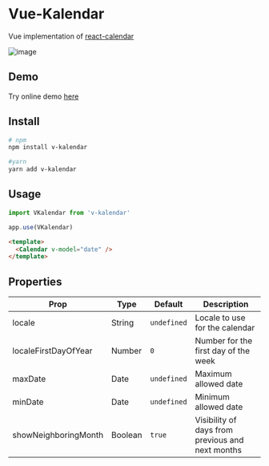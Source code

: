 # Vue-Kalendar

Vue implementation of [react-calendar](https://github.com/wojtekmaj/react-calendar)

![image](https://user-images.githubusercontent.com/43260704/155877284-3c046e4f-65e3-4f86-80f7-8083f77ab6a4.png)

## Demo

Try online demo [here](https://stackblitz.com/edit/vue-mjmwn4)

## Install

```bash
# npm
npm install v-kalendar

#yarn
yarn add v-kalendar
```

## Usage

```js
import VKalendar from 'v-kalendar'

app.use(VKalendar)
```

```html
<template>
  <Calendar v-model="date" />
</template>
```

## Properties

| Prop                  | Type            | Default     | Description                                                   |
|-----------------------|-----------------|-------------|---------------------------------------------------------------|
| locale                | String          | `undefined` | Locale to use for the calendar                                |
| localeFirstDayOfYear  | Number          | `0`         | Number for the first day of the week                          |
| maxDate               | Date            | `undefined` | Maximum allowed date                                          |
| minDate               | Date            | `undefined` | Minimum allowed date                                          |
| showNeighboringMonth  | Boolean         | `true`      | Visibility of days from previous and next months              |
